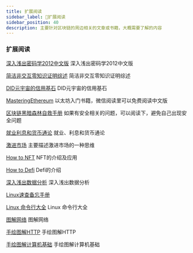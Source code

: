 ```yaml
---
title: 扩展阅读
sidebar_label: 🦌扩展阅读
sidebar_position: 40
description: 主要针对区块链的周边相关的文章或书籍，大概需要了解的内容
---
```


### 扩展阅读

[深入浅出密码学2012中文版](https://book.web3study.club/assets/深入浅出密码学2012中文版.pdf) 深入浅出密码学2012中文版

[简洁非交互零知识证明综述](https://book.web3study.club/assets/简洁非交互零知识证明综述.pdf) 简洁非交互零知识证明综述

[DID元宇宙的信用基石](https://book.web3study.club/assets/DID%E5%85%83%E5%AE%87%E5%AE%99%E7%9A%84%E4%BF%A1%E7%94%A8%E5%9F%BA%E7%9F%B3.pdf) DID元宇宙的信用基石

[MasteringEthereum](https://book.web3study.club/assets/MasteringEthereum.pdf) 以太坊入门书籍，微信阅读里可以免费阅读中文版

[区块链黑暗森林自救手册](https://book.web3study.club/assets/区块链黑暗森林自救手册V1.pdf) 如果有安全相关的问题，可以阅读下，避免自己出现安全问题

[就业利息和货币通论](https://book.web3study.club/assets/%E5%B0%B1%E4%B8%9A%E5%88%A9%E6%81%AF%E5%92%8C%E8%B4%A7%E5%B8%81%E9%80%9A%E8%AE%BA.pdf) 就业、利息和货币通论 

[激进市场](https://book.web3study.club/assets/激进市场.pdf) 主要描述激进市场的一种思维

[How to NFT](https://book.web3study.club/assets/how_to_nft.pdf) NFT的介绍及应用

[How to Defi](https://book.web3study.club/assets/HowtoDeFi.pdf) Defi的介绍

[深入浅出数据分析](https://book.web3study.club/assets/深入浅出数据分析.pdf) 深入浅出数据分析

[Linux速查备忘手册](https://book.web3study.club/base/Linux速查备忘手册.pdf) 

[Linux 命令行大全](https://book.web3study.club/base/Linux命令行大全.pdf) Linux 命令行大全

[图解网络](https://book.web3study.club/base/图解网络.pdf) 图解网络

[手绘图解HTTP](https://book.web3study.club/base/手绘图解HTTP.pdf) 手绘图解HTTP

[手绘图解计算机基础](https://book.web3study.club/base/手绘图解计算机基础.pdf) 手绘图解计算机基础



